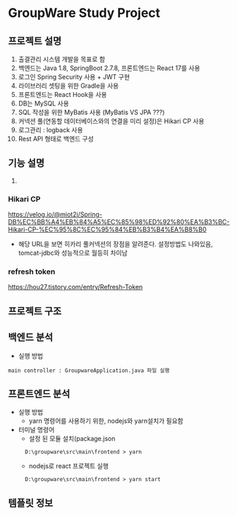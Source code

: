 # GroupWare Study Project

## 프로젝트 설명
1. 출결관리 시스템 개발을 목표로 함 
2. 백엔드는 Java 1.8, SpringBoot 2.7.8, 프론트엔드는 React 17를 사용 
3. 로그인 Spring Security 사용 + JWT 구현 
4. 라이브러리 셋팅을 위한 Gradle을 사용 
5. 프론트엔드는 React Hook을 사용 
6. DB는 MySQL 사용 
7. SQL 작성을 위한 MyBatis 사용 (MyBatis VS JPA ???)
8. 커넥션 풀(연동할 데이터베이스와의 연결을 미리 설정)은 Hikari CP 사용 
9. 로그관리 : logback 사용 
10. Rest API 형태로 백엔드 구성

## 기능 설명
1. 

### Hikari CP
https://velog.io/@miot2j/Spring-DB%EC%BB%A4%EB%84%A5%EC%85%98%ED%92%80%EA%B3%BC-Hikari-CP-%EC%95%8C%EC%95%84%EB%B3%B4%EA%B8%B0
- 해당 URL을 보면 히카리 풀커넥션의 장점을 알려준다. 설정방법도 나와있음, tomcat-jdbc와 성능적으로 월등히 차이남

### refresh token
https://hou27.tistory.com/entry/Refresh-Token

## 프로젝트 구조

## 백엔드 분석
- 실행 방법 
````
main controller : GroupwareApplication.java 파일 실행
````

## 프론트엔드 분석
- 실행 방법 
  - yarn 명령어를 사용하기 위한, nodejs와 yarn설치가 필요함
- 터미널 명령어
  - 설정 된 모듈 설치(package.json
  ````
    D:\groupware\src\main\frontend > yarn
  ````
  - nodejs로 react 프로젝트 실행 
  ````
    D:\groupware\src\main\frontend > yarn start
  ````

## 템플릿 정보


